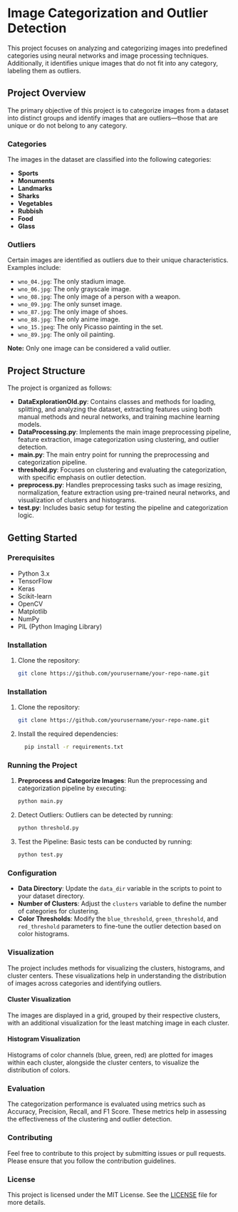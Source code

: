 # Image Categorization and Outlier Detection

This project focuses on analyzing and categorizing images into predefined categories using neural networks and image processing techniques. Additionally, it identifies unique images that do not fit into any category, labeling them as outliers.

## Project Overview

The primary objective of this project is to categorize images from a dataset into distinct groups and identify images that are outliers—those that are unique or do not belong to any category.

### Categories

The images in the dataset are classified into the following categories:

- **Sports**
- **Monuments**
- **Landmarks**
- **Sharks**
- **Vegetables**
- **Rubbish**
- **Food**
- **Glass**

### Outliers

Certain images are identified as outliers due to their unique characteristics. Examples include:

- `wno_04.jpg`: The only stadium image.
- `wno_06.jpg`: The only grayscale image.
- `wno_08.jpg`: The only image of a person with a weapon.
- `wno_09.jpg`: The only sunset image.
- `wno_87.jpg`: The only image of shoes.
- `wno_88.jpg`: The only anime image.
- `wno_15.jpeg`: The only Picasso painting in the set.
- `wno_89.jpg`: The only oil painting.

**Note:** Only one image can be considered a valid outlier.

## Project Structure

The project is organized as follows:

- **DataExplorationOld.py**: Contains classes and methods for loading, splitting, and analyzing the dataset, extracting features using both manual methods and neural networks, and training machine learning models.
- **DataProcessing.py**: Implements the main image preprocessing pipeline, feature extraction, image categorization using clustering, and outlier detection.
- **main.py**: The main entry point for running the preprocessing and categorization pipeline.
- **threshold.py**: Focuses on clustering and evaluating the categorization, with specific emphasis on outlier detection.
- **preprocess.py**: Handles preprocessing tasks such as image resizing, normalization, feature extraction using pre-trained neural networks, and visualization of clusters and histograms.
- **test.py**: Includes basic setup for testing the pipeline and categorization logic.

## Getting Started

### Prerequisites

- Python 3.x
- TensorFlow
- Keras
- Scikit-learn
- OpenCV
- Matplotlib
- NumPy
- PIL (Python Imaging Library)

### Installation

1. Clone the repository:

   ```bash
   git clone https://github.com/yourusername/your-repo-name.git
### Installation

1. Clone the repository:

     ```bash
     git clone https://github.com/yourusername/your-repo-name.git
2.   Install the required dependencies:
     ```bash
       pip install -r requirements.txt
### Running the Project

1. **Preprocess and Categorize Images**:
   Run the preprocessing and categorization pipeline by executing:

   ```bash
   python main.py
2. Detect Outliers: Outliers can be detected by running:
   ```bash
   python threshold.py
3. Test the Pipeline: Basic tests can be conducted by running:
   ```bash
   python test.py
### Configuration

- **Data Directory**: Update the `data_dir` variable in the scripts to point to your dataset directory.
- **Number of Clusters**: Adjust the `clusters` variable to define the number of categories for clustering.
- **Color Thresholds**: Modify the `blue_threshold`, `green_threshold`, and `red_threshold` parameters to fine-tune the outlier detection based on color histograms.

### Visualization

The project includes methods for visualizing the clusters, histograms, and cluster centers. These visualizations help in understanding the distribution of images across categories and identifying outliers.

#### Cluster Visualization

The images are displayed in a grid, grouped by their respective clusters, with an additional visualization for the least matching image in each cluster.

#### Histogram Visualization

Histograms of color channels (blue, green, red) are plotted for images within each cluster, alongside the cluster centers, to visualize the distribution of colors.

### Evaluation

The categorization performance is evaluated using metrics such as Accuracy, Precision, Recall, and F1 Score. These metrics help in assessing the effectiveness of the clustering and outlier detection.

### Contributing

Feel free to contribute to this project by submitting issues or pull requests. Please ensure that you follow the contribution guidelines.

### License

This project is licensed under the MIT License. See the [LICENSE](LICENSE) file for more details.
